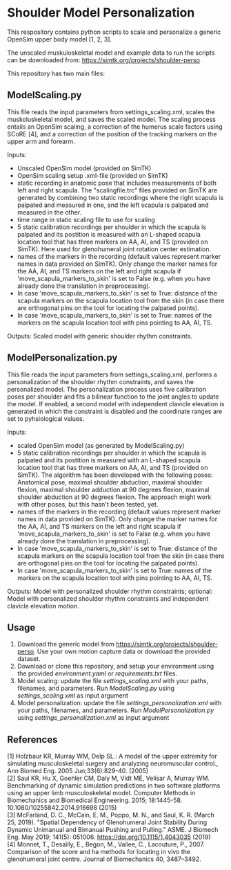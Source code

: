 # Shoulder Model Personalization
This respository contains python scripts to scale and personalize a generic OpenSim upper body model [1, 2, 3].

The unscaled muskuloskeletal model and example data to run the scripts can be downloaded from:
https://simtk.org/projects/shoulder-perso

This repository has two main files:

## ModelScaling.py
This file reads the input parameters from settings_scaling.xml, scales the muskoluskeletal model, and saves the scaled model.
The scaling process entails an OpenSim scaling, a correction of the humerus scale factors using SCoRE [4], and a correction of the position of the tracking markers on the upper arm and forearm.

Inputs:
- Unscaled OpenSim model (provided on SimTK)
- OpenSim scaling setup .xml-file (provided on SimTK)
- static recording in anatomic pose that includes measurements of both left and right scapula. The "scalingfile.trc" files provided on SimTK are generated by combining two static recordings where the right scapula is palpated and measured in one, and the left scapula is palpated and measured in the other.
- time range in static scaling file to use for scaling
- 5 static calibration recordings per shoulder in which the scapula is palpated and its postition is measured with an L-shaped scapula location tool that has three markers on AA, AI, and TS (provided on SimTK). Here used for glenohumeral joint rotation center estimation.  
- names of the markers in the recording (default values represent marker names in data provided on SimTK). Only change the marker names for the AA, AI, and TS markers on the left and right scapula if 'move_scapula_markers_to_skin' is set to False (e.g. when you have already done the translation in preprocessing). 
- In case 'move_scapula_markers_to_skin' is set to True: distance of the scapula markers on the scapula location tool from the skin (in case there are orthogonal pins on the tool for locating the palpated points).
- In case 'move_scapula_markers_to_skin' is set to True: names of the markers on the scapula location tool with pins pointing to AA, AI, TS.

Outputs: Scaled model with generic shoulder rhythm constraints.

## ModelPersonalization.py
This file reads the input parameters from settings_scaling.xml, performs a personalization of the shoulder rhythm constraints, and saves the personalized model.
The personalization process uses five calibration poses per shoulder and fits a bilinear function to the joint angles to update the model. If enabled, a second model with independent clavicle elevation is generated in which the constraint is disabled and the coordinate ranges are set to pyhsiological values.

Inputs:
- scaled OpenSim model (as generated by ModelScaling.py)
- 5 static calibration recordings per shoulder in which the scapula is palpated and its postition is measured with an L-shaped scapula location tool that has three markers on AA, AI, and TS (provided on SimTK). The algorithm has been developed with the following poses: Anatomical pose, maximal shoulder abduction, maximal shoulder flexion, maximal shoulder adduction at 90 degrees flexion, maximal shoulder abduction at 90 degrees flexion. The approach might work with other poses, but this hasn't been tested, yet.  
- names of the markers in the recording (default values represent marker names in data provided on SimTK). Only change the marker names for the AA, AI, and TS markers on the left and right scapula if 'move_scapula_markers_to_skin' is set to False (e.g. when you have already done the translation in preprocessing). 
- In case 'move_scapula_markers_to_skin' is set to True: distance of the scapula markers on the scapula location tool from the skin (in case there are orthogonal pins on the tool for locating the palpated points).
- In case 'move_scapula_markers_to_skin' is set to True: names of the markers on the scapula location tool with pins pointing to AA, AI, TS.

Outputs: Model with personalized shoulder rhythm constraints; optional: Model with personalized shoulder rhythm constraints and independent clavicle elevation motion.

## Usage
1. Download the generic model from https://simtk.org/projects/shoulder-perso. Use your own motion capture data or download the provided dataset.
2. Download or clone this repository, and setup your environment using the provided *environment.yaml* or *requirements.txt* files.
3. Model scaling: update the file *settings_scaling.xml* with your paths, filenames, and parameters. Run *ModelScaling.py* using *settings_scaling.xml* as input argument
4. Model personalization: update the file *settings_personalization.xml* with your paths, filenames, and parameters. Run *ModelPersonalization.py* using *settings_personalization.xml* as input argument

## References
[1] Holzbaur KR, Murray WM, Delp SL.: A model of the upper extremity for simulating musculoskeletal surgery and analyzing neuromuscular control., Ann Biomed Eng. 2005 Jun;33(6):829-40. (2005)         
[2] Saul KR, Hu X, Goehler CM, Daly M, Vidt ME, Velisar A, Murray WM. Benchmarking of dynamic simulation predictions in two software platforms using an upper limb musculoskeletal model. Computer Methods in Biomechanics and Biomedical Engineering. 2015; 18:1445-58. 10.1080/10255842.2014.916698 (2015)            
[3] McFarland, D. C., McCain, E. M., Poppo, M. N., and Saul, K. R. (March 25, 2019). "Spatial Dependency of Glenohumeral Joint Stability During Dynamic Unimanual and Bimanual Pushing and Pulling." ASME. J Biomech Eng. May 2019; 141(5): 051006. https://doi.org/10.1115/1.4043035 (2019)             
[4] Monnet, T., Desailly, E., Begon, M., Vallee, C., Lacouture, P., 2007. Comparison of the score and ha methods for locating in vivo the glenohumeral joint centre. Journal of Biomechanics 40, 3487–3492.         
